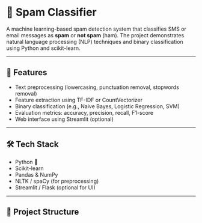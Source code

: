
# 📧 Spam Classifier

A machine learning-based spam detection system that classifies SMS or email messages as **spam** or **not spam** (ham). The project demonstrates natural language processing (NLP) techniques and binary classification using Python and scikit-learn.

---

## 🚀 Features

- Text preprocessing (lowercasing, punctuation removal, stopwords removal)
- Feature extraction using TF-IDF or CountVectorizer
- Binary classification (e.g., Naive Bayes, Logistic Regression, SVM)
- Evaluation metrics: accuracy, precision, recall, F1-score
- Web interface using Streamlit (optional)

---

## 🛠️ Tech Stack

- Python 🐍
- Scikit-learn
- Pandas & NumPy
- NLTK / spaCy (for preprocessing)
- Streamlit / Flask (optional for UI)

---

## 📂 Project Structure

